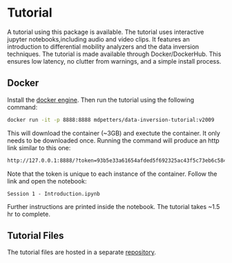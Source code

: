# Tutorial

A tutorial using this package is available. The tutorial uses interactive jupyter notebooks,including audio and video clips. It features an introduction to differential mobility analyzers and the data inversion techniques. The tutorial is made available through Docker/DockerHub. This ensures low latency, no clutter from warnings, and a simple install process. 

## Docker
Install the [docker engine](https://docs.docker.com/get-docker). Then run the tutorial 
using the following command:

```bash
docker run -it -p 8888:8888 mdpetters/data-inversion-tutorial:v2009
```

This will download the container (~3GB) and exectute the container. It only needs to be downloaded once. Running the command will produce an http link similar to this one:

```bash
http://127.0.0.1:8888/?token=93b5e33a61654afded5f692325ac43f5c73eb6c58435196f
```

Note that the token is unique to each instance of the container. Follow the link and open the notebook:

```
Session 1 - Introduction.ipynb
```

Further instructions are printed inside the notebook. The tutorial takes ~1.5 hr to complete.

## Tutorial Files

The tutorial files are hosted in a separate [repository](https://github.com/mdpetters/Data-Inversion-Tutorial).
